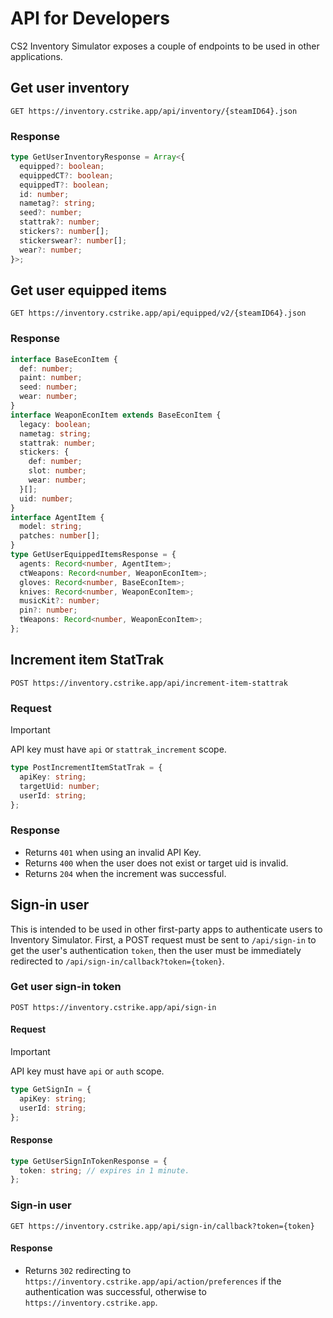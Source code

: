 # API for Developers

CS2 Inventory Simulator exposes a couple of endpoints to be used in other applications.

## Get user inventory

```http
GET https://inventory.cstrike.app/api/inventory/{steamID64}.json
```

### Response

```typescript
type GetUserInventoryResponse = Array<{
  equipped?: boolean;
  equippedCT?: boolean;
  equippedT?: boolean;
  id: number;
  nametag?: string;
  seed?: number;
  stattrak?: number;
  stickers?: number[];
  stickerswear?: number[];
  wear?: number;
}>;
```

## Get user equipped items

```http
GET https://inventory.cstrike.app/api/equipped/v2/{steamID64}.json
```

### Response

```typescript
interface BaseEconItem {
  def: number;
  paint: number;
  seed: number;
  wear: number;
}
interface WeaponEconItem extends BaseEconItem {
  legacy: boolean;
  nametag: string;
  stattrak: number;
  stickers: {
    def: number;
    slot: number;
    wear: number;
  }[];
  uid: number;
}
interface AgentItem {
  model: string;
  patches: number[];
}
type GetUserEquippedItemsResponse = {
  agents: Record<number, AgentItem>;
  ctWeapons: Record<number, WeaponEconItem>;
  gloves: Record<number, BaseEconItem>;
  knives: Record<number, WeaponEconItem>;
  musicKit?: number;
  pin?: number;
  tWeapons: Record<number, WeaponEconItem>;
};
```

## Increment item StatTrak

```http
POST https://inventory.cstrike.app/api/increment-item-stattrak
```

### Request

> [!IMPORTANT]  
> API key must have `api` or `stattrak_increment` scope.

```typescript
type PostIncrementItemStatTrak = {
  apiKey: string;
  targetUid: number;
  userId: string;
};
```

### Response

- Returns `401` when using an invalid API Key.
- Returns `400` when the user does not exist or target uid is invalid.
- Returns `204` when the increment was successful.

## Sign-in user

This is intended to be used in other first-party apps to authenticate users to Inventory Simulator. First, a POST request must be sent to `/api/sign-in` to get the user's authentication `token`, then the user must be immediately redirected to `/api/sign-in/callback?token={token}`.

### Get user sign-in token

```http
POST https://inventory.cstrike.app/api/sign-in
```

#### Request

> [!IMPORTANT]  
> API key must have `api` or `auth` scope.

```typescript
type GetSignIn = {
  apiKey: string;
  userId: string;
};
```

#### Response

```typescript
type GetUserSignInTokenResponse = {
  token: string; // expires in 1 minute.
};
```

### Sign-in user

```http
GET https://inventory.cstrike.app/api/sign-in/callback?token={token}
```

#### Response

- Returns `302` redirecting to `https://inventory.cstrike.app/api/action/preferences` if the authentication was successful, otherwise to `https://inventory.cstrike.app`.
